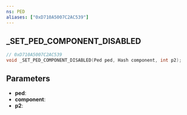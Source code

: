 ```yaml
---
ns: PED
aliases: ["0xD710A5007C2AC539"]
---
```

## _SET_PED_COMPONENT_DISABLED

```c
// 0xD710A5007C2AC539
void _SET_PED_COMPONENT_DISABLED(Ped ped, Hash component, int p2);
```

## Parameters
* **ped**:
* **component**:
* **p2**:
